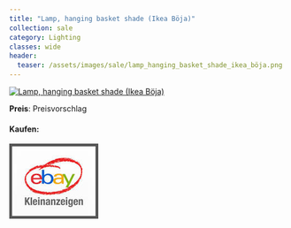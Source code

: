 ```yaml
---
title: "Lamp, hanging basket shade (Ikea Böja)"
collection: sale
category: Lighting
classes: wide
header: 
  teaser: /assets/images/sale/lamp_hanging_basket_shade_ikea_böja.png
---
```




<a href="">
  <img src="/assets/images/sale/lamp_hanging_basket_shade_ikea_böja.png" alt="Lamp, hanging basket shade (Ikea Böja)">
</a>

**Preis**: Preisvorschlag


#### Kaufen:
<a href="">
  <img src="/assets/images/ebay.png" alt="Ebay Kleinanzeigen" style="border: 5px solid #555">
</a>

